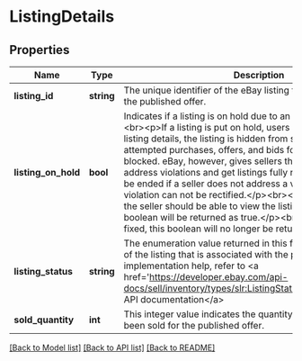# ListingDetails

## Properties
Name | Type | Description | Notes
------------ | ------------- | ------------- | -------------
**listing_id** | **string** | The unique identifier of the eBay listing that is associated with the published offer. | [optional] 
**listing_on_hold** | **bool** | Indicates if a listing is on hold due to an eBay policy violation.&lt;br&gt;&lt;p&gt;If a listing is put on hold, users are unable to view the listing details, the listing is hidden from search, and all attempted purchases, offers, and bids for the listing are blocked. eBay, however, gives sellers the opportunity to address violations and get listings fully reinstated. A listing will be ended if a seller does not address a violation, or if the violation can not be rectified.&lt;/p&gt;&lt;br&gt;&lt;p&gt;If a listing is fixable, the seller should be able to view the listing details and this boolean will be returned as true.&lt;/p&gt;&lt;br&gt;&lt;p&gt;Once a listing is fixed, this boolean will no longer be returned.&lt;/p&gt; | [optional] 
**listing_status** | **string** | The enumeration value returned in this field indicates the status of the listing that is associated with the published offer. For implementation help, refer to &lt;a href&#x3D;&#x27;https://developer.ebay.com/api-docs/sell/inventory/types/slr:ListingStatusEnum&#x27;&gt;eBay API documentation&lt;/a&gt; | [optional] 
**sold_quantity** | **int** | This integer value indicates the quantity of the product that has been sold for the published offer. | [optional] 

[[Back to Model list]](../../README.md#documentation-for-models) [[Back to API list]](../../README.md#documentation-for-api-endpoints) [[Back to README]](../../README.md)

